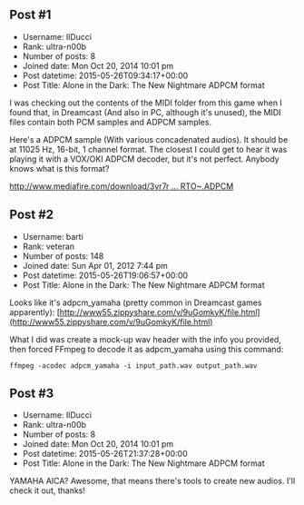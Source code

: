 ## Post #1
- Username: IlDucci
- Rank: ultra-n00b
- Number of posts: 8
- Joined date: Mon Oct 20, 2014 10:01 pm
- Post datetime: 2015-05-26T09:34:17+00:00
- Post Title: Alone in the Dark: The New Nightmare ADPCM format

I was checking out the contents of the MIDI folder from this game when I found that, in Dreamcast (And also in PC, although it's unused), the MIDI files contain both PCM samples and ADPCM samples.

Here's a ADPCM sample (With various concadenated audios). It should be at 11025 Hz, 16-bit, 1 channel format. The closest I could get to hear it was playing it with a VOX/OKI ADPCM decoder, but it's not perfect. Anybody knows what is this format?

[http://www.mediafire.com/download/3yr7r ... RTO~.ADPCM](http://www.mediafire.com/download/3yr7r3yrhyxzu1d/DECERTO~.ADPCM)
## Post #2
- Username: barti
- Rank: veteran
- Number of posts: 148
- Joined date: Sun Apr 01, 2012 7:44 pm
- Post datetime: 2015-05-26T19:06:57+00:00
- Post Title: Alone in the Dark: The New Nightmare ADPCM format

Looks like it's adpcm_yamaha (pretty common in Dreamcast games apparently):
[http://www55.zippyshare.com/v/9uGomkyK/file.html](http://www55.zippyshare.com/v/9uGomkyK/file.html)

What I did was create a mock-up wav header with the info you provided, then forced FFmpeg to decode it as adpcm_yamaha using this command:

```
ffmpeg -acodec adpcm_yamaha -i input_path.wav output_path.wav
```
## Post #3
- Username: IlDucci
- Rank: ultra-n00b
- Number of posts: 8
- Joined date: Mon Oct 20, 2014 10:01 pm
- Post datetime: 2015-05-26T21:37:28+00:00
- Post Title: Alone in the Dark: The New Nightmare ADPCM format

YAMAHA AICA? Awesome, that means there's tools to create new audios. I'll check it out, thanks!
